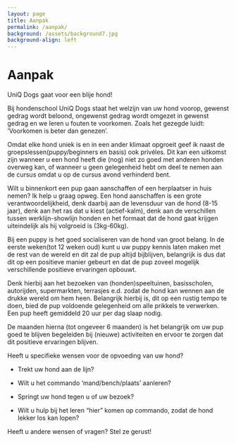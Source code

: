 ```yaml
---
layout: page
title: Aanpak
permalink: /aanpak/
background: /assets/background7.jpg
background-align: left
---
```

# Aanpak

UniQ Dogs gaat voor een blije hond!

Bij hondenschool UniQ Dogs staat het welzijn van uw hond voorop, gewenst gedrag wordt beloond, ongewenst gedrag wordt omgezet in gewenst gedrag en we leren u fouten te voorkomen. Zoals het gezegde luidt: ‘Voorkomen is beter dan genezen’.

Omdat elke hond uniek is en in een ander klimaat opgroeit geef ik naast de groepslessen(puppy/beginners en basis) ook privéles. Dit kan een uitkomst zijn wanneer u een hond heeft die (nog) niet zo goed met anderen honden overweg kan, of wanneer u geen gelegenheid hebt om deel te nemen aan de cursus omdat u op de cursus avond verhinderd bent.

Wilt u binnenkort een pup gaan aanschaffen of een herplaatser in huis nemen? Ik help u graag opweg. Een hond aanschaffen is een grote verantwoordelijkheid, denk daarbij aan de levensduur van de hond (8-15 jaar), denk aan het ras dat u kiest (actief-kalm), denk aan de verschillen tussen werklijn-showlijn honden en het formaat dat de hond gaat krijgen uiteindelijk als hij volgroeid is (3kg-60kg).

Bij een puppy is het goed socialiseren van de hond van groot belang. In de eerste weken(tot 12 weken oud) kunt u uw puppy kennis laten maken met de rest van de wereld en dit zal de pup altijd bijblijven, belangrijk is dus dat dit op een positieve manier gebeurt en dat de pup zoveel mogelijk verschillende positieve ervaringen opbouwt. 

Denk hierbij aan het bezoeken van (honden)speeltuinen, basisscholen, autorijden, supermarkten, terrasjes e.d. zodat de hond kan wennen aan de drukke wereld om hem heen. Belangrijk hierbij is, dit op een rustig tempo te doen, bied de pup voldoende gelegenheid om alle prikkels te verwerken. Een pup heeft gemiddeld 20 uur per dag slaap nodig.

De maanden hierna (tot ongeveer 6 maanden) is het belangrijk om uw pup goed te blijven begeleiden bij (nieuwe) activiteiten en ervoor te zorgen dat dit positieve ervaringen blijven.

Heeft u specifieke wensen voor de opvoeding van uw hond?

- Trekt uw hond aan de lijn?

- Wilt u het commando ‘mand/bench/plaats’ aanleren?

- Springt uw hond tegen u of uw bezoek?

- Wilt u hulp bij het leren “hier” komen op commando, zodat de hond lekker los kan lopen?


Heeft u andere wensen of vragen? Stel ze gerust!
